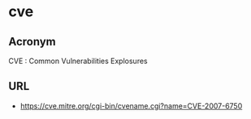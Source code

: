 # cve

## Acronym
CVE : Common Vulnerabilities Explosures

## URL
* https://cve.mitre.org/cgi-bin/cvename.cgi?name=CVE-2007-6750
